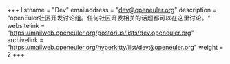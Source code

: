+++
listname = "Dev"
emailaddress = "dev@openeuler.org"
description = "openEuler社区开发讨论组。任何社区开发相关的话题都可以在这里讨论。"
websitelink = "https://mailweb.openeuler.org/postorius/lists/dev.openeuler.org"
archivelink = "https://mailweb.openeuler.org/hyperkitty/list/dev@openeuler.org"
weight =  2
+++
